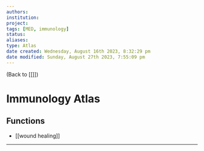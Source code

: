 ```yaml
---
authors: 
institution: 
project: 
tags: [MED, immunology]
status: 
aliases: 
type: Atlas
date created: Wednesday, August 16th 2023, 8:32:29 pm
date modified: Sunday, August 27th 2023, 7:55:09 pm
---
```


(Back to [[]])

# Immunology Atlas

## Functions
- [[wound healing]]

---
